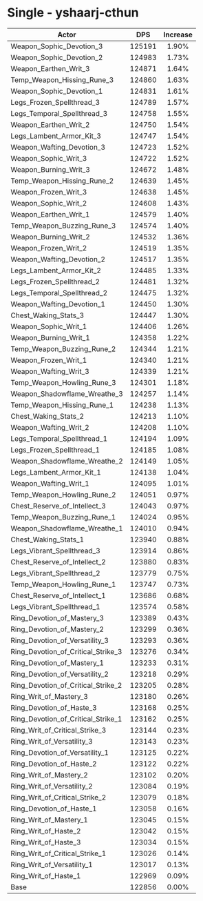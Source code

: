 # Single - yshaarj-cthun
| Actor | DPS | Increase |
|---|:---:|:---:|
|Weapon_Sophic_Devotion_3|125191|1.90%|
|Weapon_Sophic_Devotion_2|124983|1.73%|
|Weapon_Earthen_Writ_3|124871|1.64%|
|Temp_Weapon_Hissing_Rune_3|124860|1.63%|
|Weapon_Sophic_Devotion_1|124831|1.61%|
|Legs_Frozen_Spellthread_3|124789|1.57%|
|Legs_Temporal_Spellthread_3|124758|1.55%|
|Weapon_Earthen_Writ_2|124750|1.54%|
|Legs_Lambent_Armor_Kit_3|124747|1.54%|
|Weapon_Wafting_Devotion_3|124723|1.52%|
|Weapon_Sophic_Writ_3|124722|1.52%|
|Weapon_Burning_Writ_3|124672|1.48%|
|Temp_Weapon_Hissing_Rune_2|124639|1.45%|
|Weapon_Frozen_Writ_3|124638|1.45%|
|Weapon_Sophic_Writ_2|124608|1.43%|
|Weapon_Earthen_Writ_1|124579|1.40%|
|Temp_Weapon_Buzzing_Rune_3|124574|1.40%|
|Weapon_Burning_Writ_2|124532|1.36%|
|Weapon_Frozen_Writ_2|124519|1.35%|
|Weapon_Wafting_Devotion_2|124517|1.35%|
|Legs_Lambent_Armor_Kit_2|124485|1.33%|
|Legs_Frozen_Spellthread_2|124481|1.32%|
|Legs_Temporal_Spellthread_2|124475|1.32%|
|Weapon_Wafting_Devotion_1|124450|1.30%|
|Chest_Waking_Stats_3|124447|1.30%|
|Weapon_Sophic_Writ_1|124406|1.26%|
|Weapon_Burning_Writ_1|124358|1.22%|
|Temp_Weapon_Buzzing_Rune_2|124344|1.21%|
|Weapon_Frozen_Writ_1|124340|1.21%|
|Weapon_Wafting_Writ_3|124339|1.21%|
|Temp_Weapon_Howling_Rune_3|124301|1.18%|
|Weapon_Shadowflame_Wreathe_3|124257|1.14%|
|Temp_Weapon_Hissing_Rune_1|124238|1.13%|
|Chest_Waking_Stats_2|124213|1.10%|
|Weapon_Wafting_Writ_2|124208|1.10%|
|Legs_Temporal_Spellthread_1|124194|1.09%|
|Legs_Frozen_Spellthread_1|124185|1.08%|
|Weapon_Shadowflame_Wreathe_2|124149|1.05%|
|Legs_Lambent_Armor_Kit_1|124138|1.04%|
|Weapon_Wafting_Writ_1|124095|1.01%|
|Temp_Weapon_Howling_Rune_2|124051|0.97%|
|Chest_Reserve_of_Intellect_3|124043|0.97%|
|Temp_Weapon_Buzzing_Rune_1|124024|0.95%|
|Weapon_Shadowflame_Wreathe_1|124010|0.94%|
|Chest_Waking_Stats_1|123940|0.88%|
|Legs_Vibrant_Spellthread_3|123914|0.86%|
|Chest_Reserve_of_Intellect_2|123880|0.83%|
|Legs_Vibrant_Spellthread_2|123779|0.75%|
|Temp_Weapon_Howling_Rune_1|123747|0.73%|
|Chest_Reserve_of_Intellect_1|123686|0.68%|
|Legs_Vibrant_Spellthread_1|123574|0.58%|
|Ring_Devotion_of_Mastery_3|123389|0.43%|
|Ring_Devotion_of_Mastery_2|123299|0.36%|
|Ring_Devotion_of_Versatility_3|123293|0.36%|
|Ring_Devotion_of_Critical_Strike_3|123276|0.34%|
|Ring_Devotion_of_Mastery_1|123233|0.31%|
|Ring_Devotion_of_Versatility_2|123218|0.29%|
|Ring_Devotion_of_Critical_Strike_2|123205|0.28%|
|Ring_Writ_of_Mastery_3|123180|0.26%|
|Ring_Devotion_of_Haste_3|123168|0.25%|
|Ring_Devotion_of_Critical_Strike_1|123162|0.25%|
|Ring_Writ_of_Critical_Strike_3|123144|0.23%|
|Ring_Writ_of_Versatility_3|123143|0.23%|
|Ring_Devotion_of_Versatility_1|123125|0.22%|
|Ring_Devotion_of_Haste_2|123122|0.22%|
|Ring_Writ_of_Mastery_2|123102|0.20%|
|Ring_Writ_of_Versatility_2|123084|0.19%|
|Ring_Writ_of_Critical_Strike_2|123079|0.18%|
|Ring_Devotion_of_Haste_1|123058|0.16%|
|Ring_Writ_of_Mastery_1|123045|0.15%|
|Ring_Writ_of_Haste_2|123042|0.15%|
|Ring_Writ_of_Haste_3|123034|0.15%|
|Ring_Writ_of_Critical_Strike_1|123026|0.14%|
|Ring_Writ_of_Versatility_1|123017|0.13%|
|Ring_Writ_of_Haste_1|122969|0.09%|
|Base|122856|0.00%|
